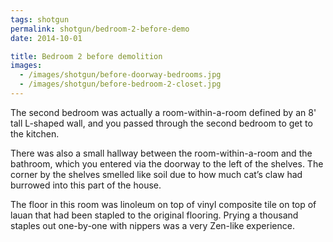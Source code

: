 ```yaml
---
tags: shotgun
permalink: shotgun/bedroom-2-before-demo
date: 2014-10-01

title: Bedroom 2 before demolition
images:
  - /images/shotgun/before-doorway-bedrooms.jpg
  - /images/shotgun/before-bedroom-2-closet.jpg
---
```

The second bedroom was actually a room-within-a-room defined by an 8' tall L-shaped wall, and you passed through the second bedroom to get to the kitchen.

There was also a small hallway between the room-within-a-room and the bathroom, which you entered via the doorway to the left of the shelves. The corner by the shelves smelled like soil due to how much cat’s claw had burrowed into this part of the house.

The floor in this room was linoleum on top of vinyl composite tile on top of lauan that had been stapled to the original flooring. Prying a thousand staples out one-by-one with nippers was a very Zen-like experience.